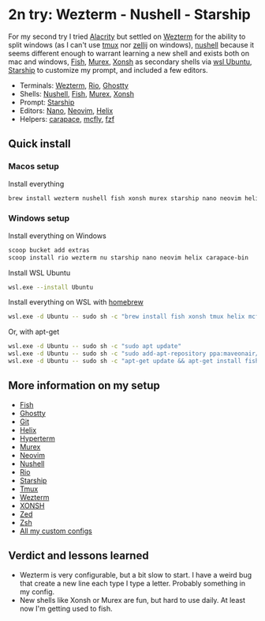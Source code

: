# 2n try: Wezterm - Nushell - Starship

For my second try I tried [Alacrity](https://alacritty.org/)
but settled on [Wezterm](https://wezfurlong.org/wezterm/index.html) for the ability to split windows
(as I can't use [tmux](https://github.com/tmux/tmux/wiki) nor [zellij](https://zellij.dev/) on windows),
[nushell](https://www.nushell.sh/) because it seems different enough to warrant learning a new shell and exists both on mac and windows,
[Fish](https://fishshell.com/), [Murex](https://murex.rocks/), [Xonsh](https://xon.sh/) as secondary shells via [wsl Ubuntu](https://ubuntu.com/desktop/wsl),
[Starship](https://starship.rs/) to customize my prompt, and included a few editors.

- Terminals: [Wezterm](https://wezfurlong.org/wezterm/index.html), [Rio](https://raphamorim.io/rio/), [Ghostty](https://ghostty.org)
- Shells: [Nushell](https://www.nushell.sh/), [Fish](https://fishshell.com/), [Murex](https://murex.rocks/), [Xonsh](https://xon.sh/)
- Prompt: [Starship](https://starship.rs/)
- Editors: [Nano](https://www.nano-editor.org/), [Neovim](https://neovim.io/), [Helix](https://helix-editor.com/)
- Helpers: [carapace](https://carapace.sh/), [mcfly](https://github.com/cantino/mcfly), [fzf](https://github.com/junegunn/fzf)

## Quick install

### Macos setup

Install everything

```sh
brew install wezterm nushell fish xonsh murex starship nano neovim helix mcfly fzf
```

### Windows setup

Install everything on Windows

```sh
scoop bucket add extras
scoop install rio wezterm nu starship nano neovim helix carapace-bin
```

Install WSL Ubuntu
```sh
wsl.exe --install Ubuntu
```

Install everything on WSL with [homebrew](https://brew.sh/)
```sh
wsl.exe -d Ubuntu -- sudo sh -c "brew install fish xonsh tmux helix mcfly fzf"
```

Or, with apt-get
```sh
wsl.exe -d Ubuntu -- sudo sh -c "sudo apt update"
wsl.exe -d Ubuntu -- sudo sh -c "sudo add-apt-repository ppa:maveonair/helix-editor"
wsl.exe -d Ubuntu -- sudo sh -c "apt-get update && apt-get install fish xonsh tmux helix mcfly fzf"
```

## More information on my setup

- [Fish](./advanced_configs/fish.md)
- [Ghostty](./advanced_configs/ghostty.md)
- [Git](./advanced_configs/git.md)
- [Helix](./advanced_configs/helix.md)
- [Hyperterm](./advanced_configs/hyperterm.md)
- [Murex](./advanced_configs/murex.md)
- [Neovim](./advanced_configs/neovim.md)
- [Nushell](./advanced_configs/nushell.md)
- [Rio](./advanced_configs/rio.md)
- [Starship](./advanced_configs/starship.md)
- [Tmux](./advanced_configs/tmux.md)
- [Wezterm](./advanced_configs/wezterm.md)
- [XONSH](./advanced_configs/xonsh.md)
- [Zed](./advanced_configs/zed.md)
- [Zsh](./advanced_configs/zsh.md)
- [All my custom configs](./assets/)

## Verdict and lessons learned

- Wezterm is very configurable, but a bit slow to start. I have a weird bug that create a new line each type I type a letter. Probably something in my config.
- New shells like Xonsh or Murex are fun, but hard to use daily. At least now I'm getting used to fish.